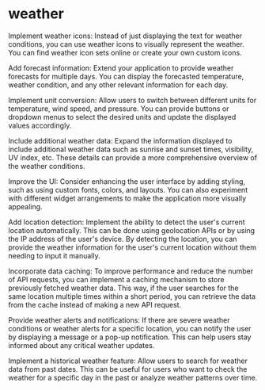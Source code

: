 # weather 

Implement weather icons: Instead of just displaying the text for weather conditions, you can use weather icons to visually represent the weather. You can find weather icon sets online or create your own custom icons.

Add forecast information: Extend your application to provide weather forecasts for multiple days. You can display the forecasted temperature, weather condition, and any other relevant information for each day.

Implement unit conversion: Allow users to switch between different units for temperature, wind speed, and pressure. You can provide buttons or dropdown menus to select the desired units and update the displayed values accordingly.

Include additional weather data: Expand the information displayed to include additional weather data such as sunrise and sunset times, visibility, UV index, etc. These details can provide a more comprehensive overview of the weather conditions.

Improve the UI: Consider enhancing the user interface by adding styling, such as using custom fonts, colors, and layouts. You can also experiment with different widget arrangements to make the application more visually appealing.

Add location detection: Implement the ability to detect the user's current location automatically. This can be done using geolocation APIs or by using the IP address of the user's device. By detecting the location, you can provide the weather information for the user's current location without them needing to input it manually.

Incorporate data caching: To improve performance and reduce the number of API requests, you can implement a caching mechanism to store previously fetched weather data. This way, if the user searches for the same location multiple times within a short period, you can retrieve the data from the cache instead of making a new API request.

Provide weather alerts and notifications: If there are severe weather conditions or weather alerts for a specific location, you can notify the user by displaying a message or a pop-up notification. This can help users stay informed about any critical weather updates.

Implement a historical weather feature: Allow users to search for weather data from past dates. This can be useful for users who want to check the weather for a specific day in the past or analyze weather patterns over time.
